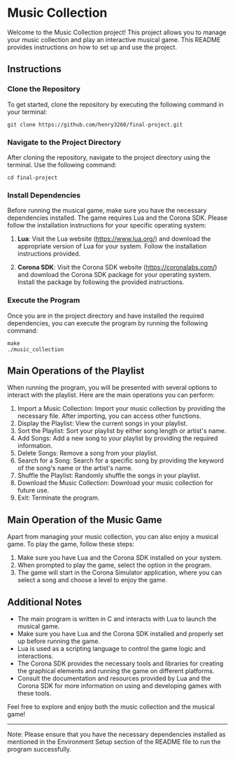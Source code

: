# Music Collection

Welcome to the Music Collection project! This project allows you to manage your music collection and play an interactive musical game. This README provides instructions on how to set up and use the project.

## Instructions

### Clone the Repository

To get started, clone the repository by executing the following command in your terminal:

```
git clone https://github.com/henry3260/final-project.git
```

### Navigate to the Project Directory

After cloning the repository, navigate to the project directory using the terminal. Use the following command:

```
cd final-project
```

### Install Dependencies

Before running the musical game, make sure you have the necessary dependencies installed. The game requires Lua and the Corona SDK. Please follow the installation instructions for your specific operating system:

1. **Lua**: Visit the Lua website (https://www.lua.org/) and download the appropriate version of Lua for your system. Follow the installation instructions provided.

2. **Corona SDK**: Visit the Corona SDK website (https://coronalabs.com/) and download the Corona SDK package for your operating system. Install the package by following the provided instructions.

### Execute the Program

Once you are in the project directory and have installed the required dependencies, you can execute the program by running the following command:

```
make
./music_collection
```

## Main Operations of the Playlist

When running the program, you will be presented with several options to interact with the playlist. Here are the main operations you can perform:

1. Import a Music Collection: Import your music collection by providing the necessary file. After importing, you can access other functions.
2. Display the Playlist: View the current songs in your playlist.
3. Sort the Playlist: Sort your playlist by either song length or artist's name.
4. Add Songs: Add a new song to your playlist by providing the required information.
5. Delete Songs: Remove a song from your playlist.
6. Search for a Song: Search for a specific song by providing the keyword of the song's name or the artist's name.
7. Shuffle the Playlist: Randomly shuffle the songs in your playlist.
8. Download the Music Collection: Download your music collection for future use.
9. Exit: Terminate the program.

## Main Operation of the Music Game

Apart from managing your music collection, you can also enjoy a musical game. To play the game, follow these steps:

1. Make sure you have Lua and the Corona SDK installed on your system.
2. When prompted to play the game, select the option in the program.
3. The game will start in the Corona Simulator application, where you can select a song and choose a level to enjoy the game.

## Additional Notes

- The main program is written in C and interacts with Lua to launch the musical game.
- Make sure you have Lua and the Corona SDK installed and properly set up before running the game.
- Lua is used as a scripting language to control the game logic and interactions.
- The Corona SDK provides the necessary tools and libraries for creating the graphical elements and running the game on different platforms.
- Consult the documentation and resources provided by Lua and the Corona SDK for more information on using and developing games with these tools.

Feel free to explore and enjoy both the music collection and the musical game!

---

Note: Please ensure that you have the necessary dependencies installed as mentioned in the Environment Setup section of the README file to run the program successfully.
